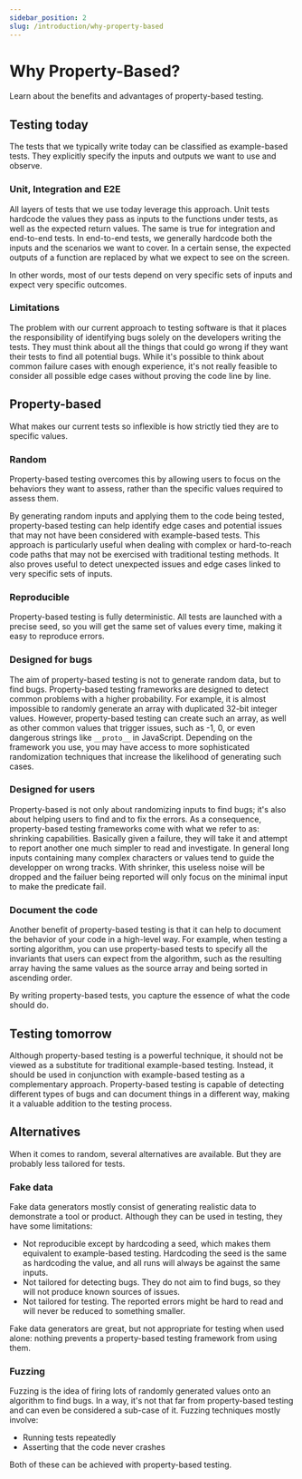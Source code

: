 ```yaml
---
sidebar_position: 2
slug: /introduction/why-property-based
---
```


# Why Property-Based?

Learn about the benefits and advantages of property-based testing.

## Testing today

The tests that we typically write today can be classified as example-based tests. They explicitly specify the inputs and outputs we want to use and observe.

### Unit, Integration and E2E

All layers of tests that we use today leverage this approach. Unit tests hardcode the values they pass as inputs to the functions under tests, as well as the expected return values. The same is true for integration and end-to-end tests. In end-to-end tests, we generally hardcode both the inputs and the scenarios we want to cover. In a certain sense, the expected outputs of a function are replaced by what we expect to see on the screen.

In other words, most of our tests depend on very specific sets of inputs and expect very specific outcomes.

### Limitations

The problem with our current approach to testing software is that it places the responsibility of identifying bugs solely on the developers writing the tests. They must think about all the things that could go wrong if they want their tests to find all potential bugs. While it's possible to think about common failure cases with enough experience, it's not really feasible to consider all possible edge cases without proving the code line by line.

## Property-based

What makes our current tests so inflexible is how strictly tied they are to specific values.

### Random

Property-based testing overcomes this by allowing users to focus on the behaviors they want to assess, rather than the specific values required to assess them.

By generating random inputs and applying them to the code being tested, property-based testing can help identify edge cases and potential issues that may not have been considered with example-based tests. This approach is particularly useful when dealing with complex or hard-to-reach code paths that may not be exercised with traditional testing methods. It also proves useful to detect unexpected issues and edge cases linked to very specific sets of inputs.

### Reproducible

Property-based testing is fully deterministic. All tests are launched with a precise seed, so you will get the same set of values every time, making it easy to reproduce errors.

### Designed for bugs

The aim of property-based testing is not to generate random data, but to find bugs. Property-based testing frameworks are designed to detect common problems with a higher probability. For example, it is almost impossible to randomly generate an array with duplicated 32-bit integer values. However, property-based testing can create such an array, as well as other common values that trigger issues, such as -1, 0, or even dangerous strings like `__proto__` in JavaScript. Depending on the framework you use, you may have access to more sophisticated randomization techniques that increase the likelihood of generating such cases.

### Designed for users

Property-based is not only about randomizing inputs to find bugs; it's also about helping users to find and to fix the errors. As a consequence, property-based testing frameworks come with what we refer to as: shrinking capabilities. Basically given a failure, they will take it and attempt to report another one much simpler to read and investigate. In general long inputs containing many complex characters or values tend to guide the developper on wrong tracks. With shrinker, this useless noise will be dropped and the failuer being reported will only focus on the minimal input to make the predicate fail.

### Document the code

Another benefit of property-based testing is that it can help to document the behavior of your code in a high-level way. For example, when testing a sorting algorithm, you can use property-based tests to specify all the invariants that users can expect from the algorithm, such as the resulting array having the same values as the source array and being sorted in ascending order.

By writing property-based tests, you capture the essence of what the code should do.

## Testing tomorrow

Although property-based testing is a powerful technique, it should not be viewed as a substitute for traditional example-based testing. Instead, it should be used in conjunction with example-based testing as a complementary approach. Property-based testing is capable of detecting different types of bugs and can document things in a different way, making it a valuable addition to the testing process.

## Alternatives

When it comes to random, several alternatives are available. But they are probably less tailored for tests.

### Fake data

Fake data generators mostly consist of generating realistic data to demonstrate a tool or product. Although they can be used in testing, they have some limitations:

- Not reproducible except by hardcoding a seed, which makes them equivalent to example-based testing. Hardcoding the seed is the same as hardcoding the value, and all runs will always be against the same inputs.
- Not tailored for detecting bugs. They do not aim to find bugs, so they will not produce known sources of issues.
- Not tailored for testing. The reported errors might be hard to read and will never be reduced to something smaller.

Fake data generators are great, but not appropriate for testing when used alone: nothing prevents a property-based testing framework from using them.

### Fuzzing

Fuzzing is the idea of firing lots of randomly generated values onto an algorithm to find bugs. In a way, it's not that far from property-based testing and can even be considered a sub-case of it. Fuzzing techniques mostly involve:

- Running tests repeatedly
- Asserting that the code never crashes

Both of these can be achieved with property-based testing.
